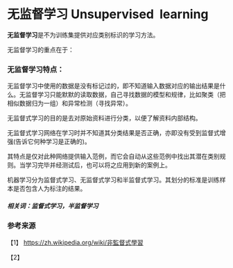 # 无监督学习 Unsupervised  learning	
**无监督学习**是不为训练集提供对应类别标识的学习方法。

无监督学习的重点在于：

### 无监督学习特点：

无监督学习中使用的数据是没有标记过的，即不知道输入数据对应的输出结果是什么。无监督学习只能默默的读取数据，自己寻找数据的模型和规律，比如聚类（把相似数据归为一组）和异常检测（寻找异常）。


无监督式学习的目的是去对原始资料进行分类，以便了解资料内部结构。

无监督式学习网络在学习时并不知道其分类结果是否正确，亦即没有受到监督式增强(告诉它何种学习是正确的)。

其特点是仅对此种网络提供输入范例，而它会自动从这些范例中找出其潜在类别规则。当学习完毕并经测试后，也可以将之应用到新的案例上。

机器学习分为监督式学习、无监督式学习和半监督式学习。其划分的标准是训练样本是否包含人为标注的结果。

##### 相关词：监督式学习，半监督学习


### 参考来源

【1】  https://zh.wikipedia.org/wiki/非監督式學習

【2】  
